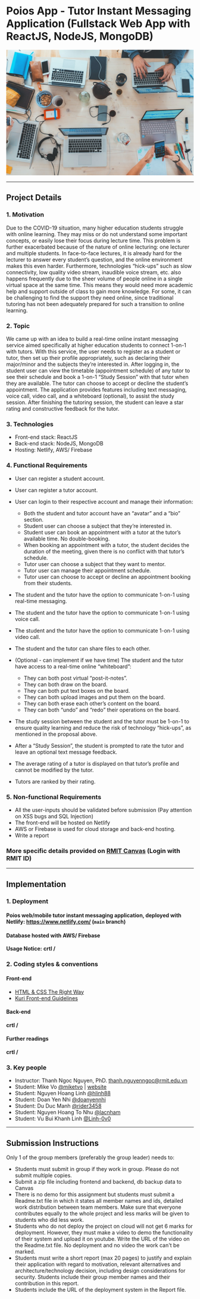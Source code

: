 # Poios App -  Tutor Instant Messaging Application (Fullstack Web App with ReactJS, NodeJS, MongoDB)
![banner](banner.png)
***

## Project Details
### 1. Motivation
Due to the COVID-19 situation, many higher education students struggle with online
learning. They may miss or do not understand some important concepts, or easily lose
their focus during lecture time. This problem is further exacerbated because of the nature
of online lecturing: one lecturer and multiple students. In face-to-face lectures, it is already
hard for the lecturer to answer every student’s question, and the online environment
makes this even harder. Furthermore, technologies “hick-ups” such as slow connectivity,
low quality video stream, inaudible voice stream, etc. also happens frequently due to the
sheer volume of people online in a single virtual space at the same time.
This means they would need more academic help and support outside of class to gain
more knowledge. For some, it can be challenging to find the support they need online,
since traditional tutoring has not been adequately prepared for such a transition to online
learning.

### 2. Topic
We came up with an idea to build a real-time online instant messaging service aimed
specifically at higher education students to connect 1-on-1 with tutors.
With this service, the user needs to register as a student or tutor, then set up their profile
appropriately, such as declaring their major/minor and the subjects they’re interested in.
After logging in, the student user can view the timetable (appointment schedule) of any
tutor to see their schedule and book a 1-on-1 “Study Session” with that tutor when they
are available. The tutor can choose to accept or decline the student’s appointment.
The application provides features including text messaging, voice call, video call, and a
whiteboard (optional), to assist the study session. After finishing the tutoring session, the student
can leave a star rating and constructive feedback for the tutor.

### 3. Technologies
- Front-end stack: ReactJS
- Back-end stack: NodeJS, MongoDB
- Hosting: Netlify, AWS/ Firebase


### 4. Functional Requirements
- User can register a student account.
- User can register a tutor account.
- User can login to their respective account and manage their information:
    + Both the student and tutor account have an “avatar” and a “bio” section.
    + Student user can choose a subject that they’re interested in.
    + Student user can book an appointment with a tutor at the tutor’s available time. No double-booking.
    + When booking an appointment with a tutor, the student decides the duration of the meeting, given there is no conflict with that tutor’s schedule.
    + Tutor user can choose a subject that they want to mentor.
    + Tutor user can manage their appointment schedule.
    + Tutor user can choose to accept or decline an appointment booking from their students.
    
- The student and the tutor have the option to communicate 1-on-1 using real-time
messaging.
- The student and the tutor have the option to communicate 1-on-1 using voice
call.
- The student and the tutor have the option to communicate 1-on-1 using video
call.
- The student and the tutor can share files to each other.
- (Optional - can implement if we have time) The student and the tutor have access to a real-time online “whiteboard”:
    + They can both post virtual “post-it-notes”.
    + They can both draw on the board.
    + They can both put text boxes on the board.
    + They can both upload images and put them on the board.
    + They can both erase each other’s content on the board.
    + They can both “undo” and “redo” their operations on the board.
    
- The study session between the student and the tutor must be 1-on-1 to ensure
quality learning and reduce the risk of technology “hick-ups”, as mentioned in the
proposal above.
- After a “Study Session”, the student is prompted to rate the tutor and leave an
optional text message feedback.
- The average rating of a tutor is displayed on that tutor’s profile and cannot be
modified by the tutor.
- Tutors are ranked by their rating.

### 5. Non-functional Requirements
- All the user-inputs should be validated before submission (Pay attention on XSS bugs and SQL Injection)
- The front-end will be hosted on Netlify
- AWS or Firebase is used for cloud storage and back-end hosting.
- Write a report


### More specific details provided on [RMIT Canvas](https://rmit.instructure.com/courses/88702/assignments/596400) (Login with RMIT ID)
***

## Implementation

### 1. Deployment
#### Poios web/mobile tutor instant messaging application, deployed with Netlify: https://www.netlify.com/ (`main` branch)
#### Database hosted with AWS/ Firebase
**Usage Notice:**  **crtl /**


### 2. Coding styles & conventions
#### Front-end
- [HTML & CSS The Right Way](http://htmlcsstherightway.org/)
- [Kuri Front-end Guidelines](https://github.com/kuri-team/front-end-guidelines)

#### Back-end
**crtl /**

#### Further readings
**crtl /**

### 3. Key people

- Instructor: Thanh Ngoc Nguyen, PhD. [thanh.nguyenngoc@rmit.edu.vn](thanh.nguyenngoc@rmit.edu.vn)
- Student: Mike Vo [@miketvo](https://github.com/miketvo) | [website](https://miketvo.com)
- Student: Nguyen Hoang Linh [@hlinh88](https://github.com/hlinh88)
- Student: Doan Yen Nhi [@doanyennhi](https://github.com/doanyennhi)
- Student: Du Duc Manh [@rider3458](https://github.com/rider3458)
- Student: Nguyen Hoang To Nhu [@lacnham](https://github.com/lacnham)
- Student: Vu Bui Khanh Linh [@Linh-0v0](https://github.com/Linh-0v0)
***

## Submission Instructions
Only 1 of the group members (preferably the group leader) needs to:
- Students must submit in group if they work in group. Please do not submit multiple copies.
- Submit a zip file including frontend and backend, db backup data  to Canvas
- There is no demo for this assignment but students must submit a Readme.txt file in which it states all member names and ids, detailed work distribution between team members. Make sure that everyone contributes equally to the whole project and less marks will be given to students who did less work.
- Students who do not deploy the project on cloud will not get 6 marks for deployment. However, they must make a video to demo the functionality of their system  and upload it on youtube. Write the URL of the video on the Readme.txt file. No deployment and no video the work can't be marked.
- Students must write a short report (max 20 pages) to justify and explain their application with regard to motivation, relevant alternatives and architecture/technology decision, including design considerations for security. Students include their group member names and their contribution in this report. 
- Students include the URL of the deployment system in the Report file.
